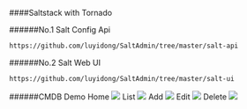 ####Saltstack with Tornado

######No.1  Salt Config Api
```Bash
https://github.com/luyidong/SaltAdmin/tree/master/salt-api
```
######No.2  Salt Web UI
```Bash
https://github.com/luyidong/SaltAdmin/tree/master/salt-ui
```
######CMDB Demo
Home
![](https://github.com/luyidong/SaltAdmin/blob/master/salt-ui/screen/home-cmdb.png)
List
![](https://github.com/luyidong/SaltAdmin/blob/master/salt-ui/screen/list-cmdb.png)
Add
![](https://github.com/luyidong/SaltAdmin/blob/master/salt-ui/screen/add-cmdb.png)
Edit
![](https://github.com/luyidong/SaltAdmin/blob/master/salt-ui/screen/edit-cdmb.png)
Delete
![](https://github.com/luyidong/SaltAdmin/blob/master/salt-ui/screen/del-cmdb.png)

